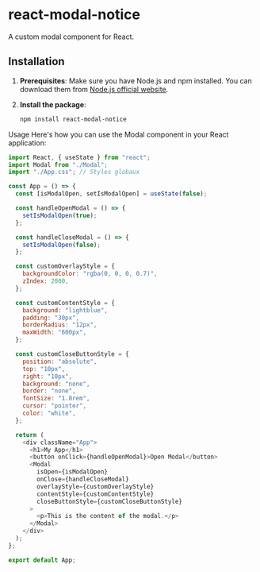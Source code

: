 # react-modal-notice

A custom modal component for React.

## Installation

1. **Prerequisites**:
   Make sure you have Node.js and npm installed. You can download them from [Node.js official website](https://nodejs.org/).

2. **Install the package**:
   ```bash
   npm install react-modal-notice
   ```

Usage
Here's how you can use the Modal component in your React application:

```javascript
import React, { useState } from "react";
import Modal from "./Modal";
import "./App.css"; // Styles globaux

const App = () => {
  const [isModalOpen, setIsModalOpen] = useState(false);

  const handleOpenModal = () => {
    setIsModalOpen(true);
  };

  const handleCloseModal = () => {
    setIsModalOpen(false);
  };

  const customOverlayStyle = {
    backgroundColor: "rgba(0, 0, 0, 0.7)",
    zIndex: 2000,
  };

  const customContentStyle = {
    background: "lightblue",
    padding: "30px",
    borderRadius: "12px",
    maxWidth: "600px",
  };

  const customCloseButtonStyle = {
    position: "absolute",
    top: "10px",
    right: "10px",
    background: "none",
    border: "none",
    fontSize: "1.8rem",
    cursor: "pointer",
    color: "white",
  };

  return (
    <div className="App">
      <h1>My App</h1>
      <button onClick={handleOpenModal}>Open Modal</button>
      <Modal
        isOpen={isModalOpen}
        onClose={handleCloseModal}
        overlayStyle={customOverlayStyle}
        contentStyle={customContentStyle}
        closeButtonStyle={customCloseButtonStyle}
      >
        <p>This is the content of the modal.</p>
      </Modal>
    </div>
  );
};

export default App;
```
